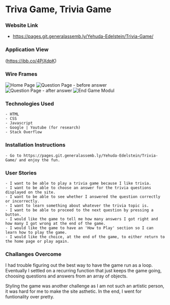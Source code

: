 # Triva Game, Trivia Game

### Website Link 
- https://pages.git.generalassemb.ly/Yehuda-Edelstein/Trivia-Game/

### Application View

(https://ibb.co/4PjXdpK)

### Wire Frames

![Home Page](https://ibb.co/s1Mppfc)
![Question Page - before answer](https://ibb.co/QNqV4R7)
![Question Page - after answer](https://ibb.co/nzhW8yW)
![End Game Modul](https://ibb.co/3k3P3F8)


### Technologies Used
    - HTML
    - CSS
    - Javascript
    - Google | Youtube (for research)
    - Stack Overflow

### Installation Instructions
    - Go to https://pages.git.generalassemb.ly/Yehuda-Edelstein/Trivia-Game/ and enjoy the fun.

### User Stories
    - I want to be able to play a trivia game because I like trivia.
    - I want to be able to choose an answer for the trivia questions displayed on the site.
    - I want to be able to see whether I answered the question correctly or incorrectly.
    - I want to learn something about whatever the trivia topic is.
    - I want to be able to proceed to the next question by pressing a button.
    - I would like the game to tell me how many answers I got right and how many I got wrong at the end of the game.
    - I would like the game to have an 'How to Play' section so I can learn how to play the game.
    - I would like the choice, at the end of the game, to either return to the home page or play again.

### Challanges Overcome

I had trouble figuring out the best way to have the game run as a loop. Eventually I settled on a recurring function that just keeps the game going, choosing questions and answers from an array of objects. 

Styling the game was another challenge as I am not such an artistic person, it was hard for me to make the site asthetic. In the end, I went for funtionality over pretty.


